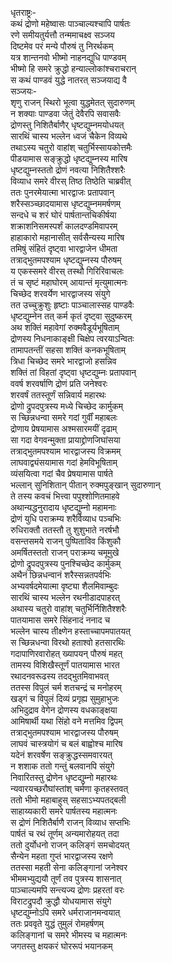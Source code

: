 धृतराष्ट्रः-  
कथं द्रोणो महेष्वासः पाञ्चाल्यश्चापि पार्षतः  
रणे समीयतुर्यत्तौ तन्ममाचक्ष्व सञ्जय  
दिष्टमेव परं मन्ये पौरुषं तु निरर्थकम्  
यत्र शान्तनवो भीष्मो नाहनद्युधि पाण्डवम्  
भीष्मो हि समरे क्रुद्धो हन्याल्लोकांश्चराचरान्  
स कथं पाण्डवं युद्धे नातरत् सञ्जयाद्य वै  
सञ्जयः-  
शृणु राजन् स्थिरो भूत्वा युद्धमेतत् सुदारुणम्  
न शक्याः पाण्डवा जेतुं देवैरपि सवासवैः  
द्रोणस्तु निशितैर्बाणैर् धृष्टद्युम्नमयोधयत्  
सारथिं चास्य भल्लेन ध्वजं चैकेन विव्यथे  
तथाऽस्य चतुरो वाहांश् चतुर्भिस्सायकोत्तमैः  
पीडयामास सङ्क्रुद्धो धृष्टद्युम्नस्य मारिष  
धृष्टद्युम्नस्ततो द्रोणं नवत्या निशितैश्शरैः  
विव्याध समरे वीरस् तिष्ठ तिष्ठेति चाब्रवीत्  
ततः पुनरमेयात्मा भारद्वाजः प्रतापवान्  
शरैस्सञ्च्छादयामास धृष्टद्युम्नममर्षणम्  
सन्दधे च शरं घोरं पार्षतान्तचिकीर्षया  
शक्राशनिसमस्पर्शं कालदण्डमिवापरम्  
हाहाकारो महानासीत् सर्वसैन्यस्य मारिष  
तमिषुं संहितं दृष्ट्वा भारद्वाजेन धीमता  
तत्राद्भुतमपश्याम धृष्टद्युम्नस्य पौरुषम्  
य एकस्समरे वीरस् तस्थौ गिरिरिवाचलः  
तं च सृष्टं महाघोरम् आयान्तं मृत्युमात्मनः  
चिच्छेद शरवर्येण भारद्वाजस्य संयुगे  
तत उच्चुक्रुशुः हृष्टाः पाञ्चालास्सह पाण्डवैः  
धृष्टद्युम्नेन तत् कर्म कृतं दृष्ट्वा सुदुष्करम्  
अथ शक्तिं महावेगां रुक्मवैडूर्यभूषिताम्  
द्रोणस्य निधनाकाङ्क्षी चिक्षेप त्वरयाऽन्वितः  
तामापतन्तीं सहसा शक्तिं कनकभूषिताम्  
त्रिधा चिच्छेद समरे भारद्वाजो हसन्निव  
शक्तिं तां विहतां दृष्ट्वा धृष्टद्युम्नः प्रतापवान्  
ववर्ष शरवर्षाणि द्रोणं प्रति जनेश्वरः  
शरवर्षं ततस्तूर्णं सन्निवार्य महारथः  
द्रोणो द्रुपदपुत्रस्य मध्ये चिच्छेद कार्मुकम्  
स च्छिन्नधन्वा समरे गदां गुर्वीं महाबलः  
द्रोणाय प्रेषयामास अश्मसारमयीं दृढाम्  
सा गदा वेगवन्मुक्ता प्रायाद्द्रोणजिघांसया  
तत्राद्भुतमपश्याम भारद्वाजस्य विक्रमम्  
लाघवाद्व्यंसयामास गदां हेमविभूषिताम्  
व्यंसयित्वा गदां चैव प्रेषयामास पार्षते  
भल्लान् सुनिशितान् पीतान् रुक्मपुङ्खान् सुदारुणान्  
ते तस्य कवचं भित्त्वा पपुश्शोणितमाहवे  
अथान्यद्धनुरादाय धृष्टद्युम्नो महामनाः  
द्रोणं युधि पराक्रम्य शरैर्विव्याध पञ्चभिः  
रुधिराक्तौ ततस्तौ तु शुशुभाते नरर्षभौ  
वसन्तसमये राजन् पुष्पिताविव किंशुकौ  
अमर्षितस्ततो राजन् पराक्रम्य चमूमुखे  
द्रोणो द्रुपदपुत्रस्य पुनश्चिच्छेद कार्मुकम्  
अथैनं छिन्नधन्वानं शरैस्सन्नतपर्वभिः  
अभ्यवर्षदमेयात्मा वृष्ट्या शैलमिवाम्बुदः  
सारथिं चास्य भल्लेन रथनीडादपाहरत्  
अथास्य चतुरो वाहांश् चतुर्भिर्निशितैश्शरैः  
पातयामास समरे सिंहनादं ननाद च  
भल्लेन चास्य तीक्ष्णेन हस्ताच्चापमपातयत्  
स च्छिन्नधन्वा विरथो हताश्वो हतसारथिः  
गदापाणिरवारोहत् ख्यापयन् पौरुषं महत्  
तामस्य विशिखैस्तूर्णं पातयामास भारत  
रथादनवरूढस्य तदद्भुतमिवाभवत्  
ततस्स विपुलं चर्म शतचन्द्रं च मनोहरम्  
खड्गं च विपुलं दिव्यं प्रगृह्य सुमुहाभुजः  
अभिदुद्राव वेगेन द्रोणस्य वधकाङ्क्षया  
आमिषार्थी यथा सिंहो वने मत्तमिव द्विपम्  
तत्राद्भुतमपश्याम भारद्वाजस्य पौरुषम्  
लाघवं चास्त्रयोगं च बलं बाह्वोश्च मारिष  
यदेनं शरवर्षेण सङ्क्रुद्धस्समवारयत्  
न शशाक ततो गन्तुं बलवानपि संयुगे  
निवारितस्तु द्रोणेन धृष्टद्युम्नो महारथः  
न्यवारयच्छरौघांस्तांश् चर्मणा कृतहस्तवत्  
ततो भीमो महाबाहुस् सहसाऽभ्यपतद्बली  
साहाय्यकारी समरे पार्षतस्य महात्मनः  
स द्रोणं निशितैर्बाणै राजन् विव्याध सप्तभिः  
पार्षतं च रथं तूर्णम् अन्यमारोहयत् तदा  
ततो दुर्योधनो राजन् कलिङ्गं समचोदयत्  
सैन्येन महता गुप्तं भारद्वाजस्य रक्षणे  
ततस्सा महती सेना कलिङ्गानां जनेश्वर  
भीममभ्युद्ययौ तूर्णं तव पुत्रस्य शासनात्  
पाञ्चाल्यमपि सन्त्यज्य द्रोणः प्रहरतां वरः  
विराटद्रुपदौ क्रुद्धौ योधयामास संयुगे  
धृष्टद्युम्नोऽपि समरे धर्मराजानमन्वयात्  
ततः प्रववृते युद्धं तुमुलं रोमहर्षणम्  
कलिङ्गानां च समरे भीमस्य च महात्मनः  
जगतस्तु क्षयकरं घोररूपं भयानकम्  
